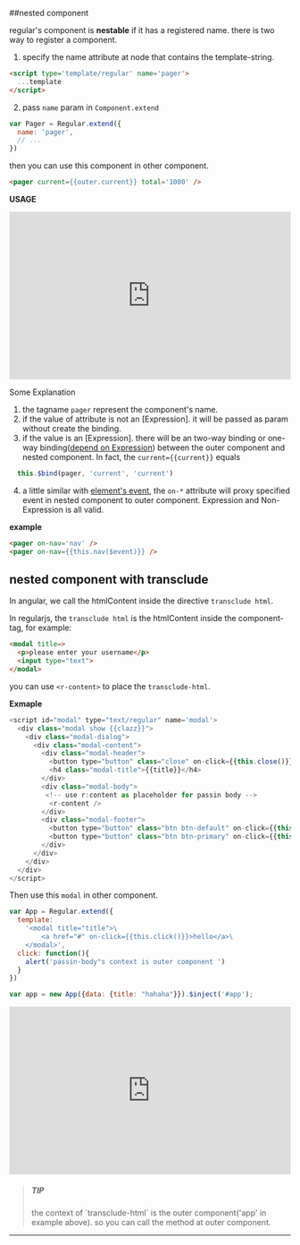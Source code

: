 ##nested component

regular's component is __nestable__ if it has a registered name. there is two way to register a component.


1. specify the name attribute at node that contains the template-string.

  ```html
  <script type='template/regular' name='pager'>
    ...template
  </script> 
  ```
2. pass `name` param in `Component.extend`
  ```javascript
  var Pager = Regular.extend({
    name: 'pager',
    // ...
  })
  ```

then you can use this component in other component.

```html
<pager current={{outer.current}} total='1000' />
```


__USAGE__

<iframe width="100%" height="300" src="http://jsfiddle.net/leeluolee/DCFXn/embedded/result,js,html,resources" allowfullscreen="allowfullscreen" frameborder="0"></iframe>


Some Explanation

1. the tagname `pager` represent the component's name.
2. if the value of attribute is not an [Expression]. it will be passed as param without create the binding.
3. if the value is an [Expression]. there will be an two-way binding or one-way binding([depend on Expression](binding.html#bind)) between the outer component and nested component. In fact, the `current={{current}}` equals

  ```javascript
    this.$bind(pager, 'current', 'current')
  ```
4. a little similar with [element's event](../core/event.md), the `on-*` attribute will proxy specified event in nested component to outer component. Expression and Non-Expression is all valid.
  
  __example__

  ```html
  <pager on-nav='nav' />
  <pager on-nav={{this.nav($event)}} />

  ```


## nested component with transclude

In angular, we call the htmlContent inside the directive `transclude html`. 

In regularjs, the `transclude html` is the htmlContent inside the component-tag, for example: 

```html
<modal title=>
  <p>please enter your username</p>
  <input type="text">
</modal>
```

you can use `<r-content>` to place the `transclude-html`.


__Exmaple__


```javascript
<script id="modal" type="text/regular" name='modal'>
  <div class="modal show {{clazz}}">
    <div class="modal-dialog">
      <div class="modal-content">
        <div class="modal-header">
          <button type="button" class="close" on-click={{this.close()}} data-dismiss="modal" aria-hidden="true">×</button>
          <h4 class="modal-title">{{title}}</h4>
        </div>
        <div class="modal-body">
         <!-- use r:content as placeholder for passin body -->
          <r-content />
        </div>
        <div class="modal-footer">
          <button type="button" class="btn btn-default" on-click={{this.close()}} >Close</button>
          <button type="button" class="btn btn-primary" on-click={{this.confirm()}}>Confirm</button>
        </div>
      </div>
    </div>
  </div>
</script>
```

Then use this `modal` in other component.

```javascript
var App = Regular.extend({
  template:
    '<modal title="title">\
        <a href="#" on-click={{this.click()}}>hello</a>\
    </modal>',
  click: function(){
    alert('passin-body"s context is outer component ')
  }
})

var app = new App({data: {title: "hahaha"}}).$inject('#app');
```

<iframe width="100%" height="300" src="http://jsfiddle.net/leeluolee/4wuDZ/embedded/result,js,html,resources" allowfullscreen="allowfullscreen" frameborder="0"></iframe>


> <h5>TIP</h5>
> the context of `transclude-html` is the outer component('app' in  example above). so you can call the method at outer component.


---------------------------------------




